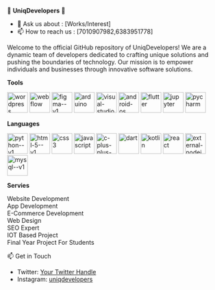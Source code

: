 
🚀 **UniqDevelopers** 🚀
- 💬 Ask us about : [Works/Interest]
- 📫 How to reach us : [7010907982,6383951778]


Welcome to the official GitHub repository of UniqDevelopers! We are a dynamic team of developers dedicated to crafting unique solutions and pushing the boundaries of technology. Our mission is to empower individuals and businesses through innovative software solutions.

**Tools**

<img width="48" height="48" src="https://img.icons8.com/color/48/wordpress.png" alt="wordpress"/></img>  <img width="48" height="48" src="https://img.icons8.com/color/48/webflow.png" alt="webflow"/></img>  <img width="48" height="48" src="https://img.icons8.com/color/48/figma--v1.png" alt="figma--v1"/></img>  <img width="48" height="48" src="https://img.icons8.com/color/48/arduino.png" alt="arduino"/></img>  <img width="48" height="48" src="https://img.icons8.com/fluency/48/visual-studio.png" alt="visual-studio"/></img>  <img width="48" height="48" src="https://img.icons8.com/fluency/48/android-os.png" alt="android-os"/></img>  <img width="48" height="48" src="https://img.icons8.com/color/48/flutter.png" alt="flutter"/></img>  <img width="48" height="48" src="https://img.icons8.com/fluency/48/jupyter.png" alt="jupyter"/></img>  <img width="48" height="48" src="https://img.icons8.com/fluency/48/pycharm.png" alt="pycharm"/></img>

**Languages**

<img width="48" height="48" src="https://img.icons8.com/color/48/python--v1.png" alt="python--v1"/></img>  <img width="48" height="48" src="https://img.icons8.com/color/48/html-5--v1.png" alt="html-5--v1"/></img>  <img width="48" height="48" src="https://img.icons8.com/color/48/css3.png" alt="css3"/></img>  <img width="48" height="48" src="https://img.icons8.com/fluency/48/javascript.png" alt="javascript"/></img>  <img width="48" height="48" src="https://img.icons8.com/color/48/c-plus-plus-logo.png" alt="c-plus-plus-logo"/></img>  <img width="48" height="48" src="https://img.icons8.com/color/48/dart.png" alt="dart"/></img>  <img width="48" height="48" src="https://img.icons8.com/color/48/kotlin.png" alt="kotlin"/></img>  <img width="48" height="48" src="https://img.icons8.com/officel/40/react.png" alt="react"/></img>  <img width="48" height="48" src="https://img.icons8.com/external-tal-revivo-shadow-tal-revivo/48/external-nodejs-is-an-open-source-cross-platform-javascript-run-time-environment-logo-shadow-tal-revivo.png" alt="external-nodejs-is-an-open-source-cross-platform-javascript-run-time-environment-logo-shadow-tal-revivo"/></img>  <img width="48" height="48" src="https://img.icons8.com/color/48/mysql--v1.png" alt="mysql--v1"/></img>


**Servies**

Website Development<br>
App Development<br>
E-Commerce Development<br>
Web Design<br>
SEO Expert<br>
IOT Based Project <br>
Final Year Project For Students<br>

📫 Get in Touch

- Twitter: [Your Twitter Handle](https://twitter.com/yourtwitterhandle)
- Instagram: [uniqdevelopers](https://www.instagram.com/uniq_developres_?igsh=MTh4MDRvdzE1YnUweA==)
